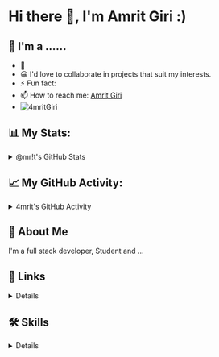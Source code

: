 
# Hi there 👋, I'm Amrit Giri :)

## 🌱 I'm a ......

- 👀 
- 😀 I'd love to collaborate in projects that suit my interests.
- ⚡ Fun fact: 
- 📫 How to reach me: [Amrit Giri](mailto:legendspam025@gmail.com)
- <img src="https://komarev.com/ghpvc/?username=4mritGiri&label=Profile%20views&color=0e75b6&style=flat" alt="4mritGiri" />

## 📊 My Stats:

<details>
  <summary>@mr!t's GitHub Stats</summary>
<table style="width:100%">
  <tr>
    <th><img src="https://github-readme-stats.vercel.app/api?username=4mritGiri&show_icons=true&theme=chartreuse-dark&count_private=true" /></th>
    <th><img src="https://github-readme-stats.vercel.app/api/top-langs/?username=4mritGiri&size_weight=0.5&count_weight=0.5&layout=compact&theme=chartreuse-dark&langs_count=10" /></th>
  </tr>
</table>
  </details>


## 📈 My GitHub Activity:

<details>
  <summary>4mrit's GitHub Activity</summary>
<a href="https://github.com/ashutosh00710/github-readme-activity-graph"><img alt="@mr!tG!r!'s Activity Graph" src="https://github-readme-activity-graph.vercel.app/graph?username=4mritGiri&theme=react-dark&custom_title=4mrit's%20contribution%20graph&hide_border=true" /></a>
</details>

## 🚀 About Me
 
I'm a full stack developer, Student and ...

## 🔗 Links
<details>
  
[![portfolio](https://img.shields.io/badge/my_portfolio-1dcf57?style=for-the-badge&logo=ko-fi&logoColor=white)](https://amritgiri01.com.np/)
[![linkedin](https://img.shields.io/badge/linkedin-0A66C2?style=for-the-badge&logo=linkedin&logoColor=white)](https://www.linkedin.com/in/4mritGiri/)
<!-- [![twitter](https://img.shields.io/badge/twitter-1DA1F2?style=for-the-badge&logo=twitter&logoColor=white)](https://twitter.com/4mritGiri) -->
[![YouTube](https://img.shields.io/badge/youtube-ffffff?style=for-the-badge&logo=youtube&logoColor=red)](https://m.youtube.com/legendspam?sub_confirmation=1)
[![GitHub](https://img.shields.io/badge/github-ffffff?style=for-the-badge&logo=github&logoColor=black)](https://github.com/4mritGiri/)
</details>


## 🛠 Skills
<details>
  
#### 📋 Languages

[![Python](https://img.shields.io/badge/python-3670A0?style=for-the-badge&logo=python&logoColor=ffdd54)](https://www.python.org/)
![Shell Script](https://img.shields.io/badge/shell_script-%23121011.svg?style=for-the-badge&logo=gnu-bash&logoColor=white)
[![PHP](https://img.shields.io/badge/php-%23777BB4.svg?style=for-the-badge&logo=php&logoColor=white)](https://www.php.net/)
[![JavaScript](https://img.shields.io/badge/javascript-%23323330.svg?style=for-the-badge&logo=javascript&logoColor=%23F7DF1E)](https://www.javascript.com/)
[![Java](https://img.shields.io/badge/java-%23ED8B00.svg?style=for-the-badge&logo=java&logoColor=white)](https://www.java.com/en/)
[![HTML5](https://img.shields.io/badge/html5-%23E34F26.svg?style=for-the-badge&logo=html5&logoColor=white)](https://html5up.net/)
[![CSS3](https://img.shields.io/badge/css3-%231572B6.svg?style=for-the-badge&logo=css3&logoColor=white)]()
[![C](https://img.shields.io/badge/c-%2300599C.svg?style=for-the-badge&logo=c&logoColor=white)](https://www.cprogramming.com/)


#### 💾 Databases

[![MicrosoftSQLServer](https://img.shields.io/badge/Microsoft%20SQL%20Sever-CC2927?style=for-the-badge&logo=microsoft%20sql%20server&logoColor=white)](https://www.microsoft.com/en-us/sql-server/sql-server-downloads)
[![MySQL](https://img.shields.io/badge/mysql-%2300f.svg?style=for-the-badge&logo=mysql&logoColor=white)](https://www.mysql.com/downloads/)
[![SQLite](https://img.shields.io/badge/sqlite-%2307405e.svg?style=for-the-badge&logo=sqlite&logoColor=white)](https://sqlite.org/index.html)
<!--
### 🎛️ Operating System

[![Kali](https://img.shields.io/badge/Kali-268BEE?style=for-the-badge&logo=kalilinux&logoColor=white)](https://www.kali.org/)
[![Android](https://img.shields.io/badge/Android-3DDC84?style=for-the-badge&logo=android&logoColor=white)](https://www.android.com/)
[![Arch](https://img.shields.io/badge/Arch%20Linux-1793D1?logo=arch-linux&logoColor=fff&style=for-the-badge)](https://archlinux.org/)
[![Chrome OS](https://img.shields.io/badge/chrome%20os-3d89fc?style=for-the-badge&logo=google%20chrome&logoColor=white)](https://chromeos.dev/en)
[![Linux](https://img.shields.io/badge/Linux-FCC624?style=for-the-badge&logo=linux&logoColor=black)](https://www.linux.org/)
[![Manjaro](https://img.shields.io/badge/Manjaro-35BF5C?style=for-the-badge&logo=Manjaro&logoColor=white)](https://manjaro.org/)
[![Ubuntu](https://img.shields.io/badge/Ubuntu-E95420?style=for-the-badge&logo=ubuntu&logoColor=white)](https://ubuntu.com/)
[![Windows](https://img.shields.io/badge/Windows-0078D6?style=for-the-badge&logo=windows&logoColor=white)](https://www.microsoft.com/en-us/windows)
[![Raspberry Pi](https://img.shields.io/badge/-RaspberryPi-C51A4A?style=for-the-badge&logo=Raspberry-Pi)](https://www.raspberrypi.org/)
-->
### 📚 Frameworks, Platforms and Libraries

[![Django](https://img.shields.io/badge/django-%23092E20.svg?style=for-the-badge&logo=django&logoColor=white)](https://www.djangoproject.com/)
[![Bootstrap](https://img.shields.io/badge/bootstrap-%23563D7C.svg?style=for-the-badge&logo=bootstrap&logoColor=white)](https://getbootstrap.com/)
[![DjangoREST](https://img.shields.io/badge/DJANGO-REST-ff1709?style=for-the-badge&logo=django&logoColor=white&color=ff1709&labelColor=gray)](https://www.django-rest-framework.org/)
[![Laravel](https://img.shields.io/badge/laravel-%23FF2D20.svg?style=for-the-badge&logo=laravel&logoColor=white)](https://laravel.com/)
[![TailwindCSS](https://img.shields.io/badge/tailwindcss-%2338B2AC.svg?style=for-the-badge&logo=tailwind-css&logoColor=white)](https://tailwindcss.com/)

### 🎈 Hosting/SaaS

[![AWS](https://img.shields.io/badge/AWS-%23FF9900.svg?style=for-the-badge&logo=amazon-aws&logoColor=white)](https://aws.amazon.com/)
[![DigitalOcean](https://img.shields.io/badge/DigitalOcean-%230167ff.svg?style=for-the-badge&logo=digitalOcean&logoColor=white)](https://www.digitalocean.com/)
[![Google Cloud](https://img.shields.io/badge/GoogleCloud-%234285F4.svg?style=for-the-badge&logo=google-cloud&logoColor=white)](https://cloud.google.com/)
[![Heroku](https://img.shields.io/badge/heroku-%23430098.svg?style=for-the-badge&logo=heroku&logoColor=white)](https://www.heroku.com/)
[![Oracle](https://img.shields.io/badge/Oracle-F80000?style=for-the-badge&logo=oracle&logoColor=white)](https://www.oracle.com/index.html)
<!--
### 💻 IDEs/Editors
[![Android Studio](https://img.shields.io/badge/Android%20Studio-3DDC84.svg?style=for-the-badge&logo=android-studio&logoColor=white)](https://developer.android.com/)
[![IntelliJ IDEA](https://img.shields.io/badge/IntelliJIDEA-000000.svg?style=for-the-badge&logo=intellij-idea&logoColor=white)](https://www.jetbrains.com/idea/download/#section=windows)
[![PyCharm](https://img.shields.io/badge/pycharm-143?style=for-the-badge&logo=pycharm&logoColor=black&color=black&labelColor=green)](https://www.jetbrains.com/pycharm/)
[![Vim](https://img.shields.io/badge/VIM-%2311AB00.svg?style=for-the-badge&logo=vim&logoColor=white)](https://www.vim.org/)
[![Visual Studio Code](https://img.shields.io/badge/Visual%20Studio%20Code-0078d7.svg?style=for-the-badge&logo=visual-studio-code&logoColor=white)](https://code.visualstudio.com/)
[![Visual Studio](https://img.shields.io/badge/Visual%20Studio-5C2D91.svg?style=for-the-badge&logo=visual-studio&logoColor=white)](https://visualstudio.microsoft.com/)
-->
### Servers
[![Nginx](https://img.shields.io/badge/nginx-%23009639.svg?style=for-the-badge&logo=nginx&logoColor=white)](https://www.nginx.com/)
[![Apache](https://img.shields.io/badge/apache-%23D42029.svg?style=for-the-badge&logo=apache&logoColor=white)](https://httpd.apache.org/)
[![Gunicorn](https://img.shields.io/badge/gunicorn-%298729.svg?style=for-the-badge&logo=gunicorn&logoColor=white)](https://gunicorn.org/)

### Version Control

[![Git](https://img.shields.io/badge/git-%23F05033.svg?style=for-the-badge&logo=git&logoColor=white)](https://git-scm.com/)
[![GitHub](https://img.shields.io/badge/github-%23121011.svg?style=for-the-badge&logo=github&logoColor=white)](https://github.com/Amrit-Giri/)
[![GitLab](https://img.shields.io/badge/gitlab-%23181717.svg?style=for-the-badge&logo=gitlab&logoColor=white)](https://about.gitlab.com/)


<!--
# Social

[![Gmail](https://img.shields.io/badge/Gmail-D14836?style=for-the-badge&logo=gmail&logoColor=white)](amritgiri02595@gmail.com)
[![LinkedIn](https://img.shields.io/badge/linkedin-%230077B5.svg?style=for-the-badge&logo=linkedin&logoColor=white)](https://www.linkedin.com/in/4mritGiri)
[![Outlook](https://img.shields.io/badge/Microsoft_Outlook-0078D4?style=for-the-badge&logo=microsoft-outlook&logoColor=white)](amritgiri02595@outlook.com)
[![YouTube](https://img.shields.io/badge/<handle>-%23FF0000.svg?style=for-the-badge&logo=YouTube&logoColor=white)](https://m.youtube.com/LegendSpam?sub_conformation=1)
[![Reddit](https://img.shields.io/badge/Reddit-FF4500?style=for-the-badge&logo=reddit&logoColor=white)]()
[![Telegram](https://img.shields.io/badge/Telegram-2CA5E0?style=for-the-badge&logo=telegram&logoColor=white)]()
[![Twitter](https://img.shields.io/badge/<handle>-%231DA1F2.svg?style=for-the-badge&logo=Twitter&logoColor=white)](@4mritGiri)
[![Viber](https://img.shields.io/badge/Viber-8B66A9?style=for-the-badge&logo=viber&logoColor=white)](+9779862413503)
[![WhatsApp](https://img.shields.io/badge/WhatsApp-25D366?style=for-the-badge&logo=whatsapp&logoColor=white)]()

-->

</details>

